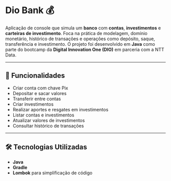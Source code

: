 # Dio Bank 💰

Aplicação de console que simula um **banco** com **contas**, **investimentos** e **carteiras de investimento**. Foca na prática de modelagem, domínio monetário, histórico de transações e operações como depósito, saque, transferência e investimento. 
O projeto foi desenvolvido em **Java** como parte do bootcamp da **Digital Innovation One (DIO)** em parceria com a NTT Data.  

---

## 📌 Funcionalidades

- Criar conta com chave Pix
- Depositar e sacar valores
- Transferir entre contas
- Criar investimentos
- Realizar aportes e resgates em investimentos
- Listar contas e investimentos
- Atualizar valores de investimentos
- Consultar histórico de transações

---

## 🛠️ Tecnologias Utilizadas

- **Java**
- **Gradle**
- **Lombok** para simplificação de código


